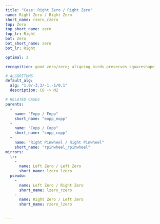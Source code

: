 ```yaml
---
title: "Case: Right Zero / Right Zero"
name: Right Zero / Right Zero
short_name: rzero_rzero
top: Zero
top_short_name: zero
top_lr: Right
bot: Zero
bot_short_name: zero
bot_lr: Right

optimal: 3

recognition: good zero/zero; aligning birds preserves squareshape

# ALGORITHMS
default_alg:
  alg: "1,0/-3,3/-1,-1/0,1"
  description: CO -> M2

# RELATED CASES
parents:
  -
    name: "Eopp / Eopp"
    short_name: "eopp_eopp"
  -
    name: "Copp / Copp"
    short_name: "copp_copp"
  -
    name: "Right Pinwheel / Right Pinwheel"
    short_name: "rpinwheel_rpinwheel"
mirrors:
  lr:
    -
      name: Left Zero / Left Zero
      short_name: lzero_lzero
  pseudo:
    -
      name: Left Zero / Right Zero
      short_name: lzero_rzero
    -
      name: Right Zero / Left Zero
      short_name: rzero_lzero


---
```


